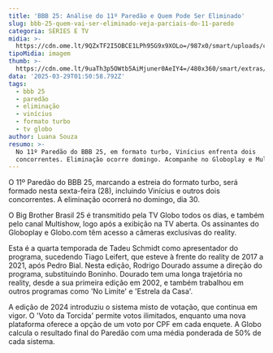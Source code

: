 ```yaml
---
title: 'BBB 25: Análise do 11º Paredão e Quem Pode Ser Eliminado'
slug: bbb-25-quem-vai-ser-eliminado-veja-parciais-do-11-paredo
categoria: SÉRIES E TV
midia: >-
  https://cdn.ome.lt/9QZxTF2I5OBCE1LPh95G9x9XOLo=/987x0/smart/uploads/conteudo/fotos/bbb25-vinicius-11-parcial.jpg
tipoMidia: imagem
thumb: >-
  https://cdn.ome.lt/9uaTh3p5OWtb5AiMjuner0AeIY4=/480x360/smart/extras/conteudos/bbb25-vinicius-11-parcial-peq.jpg
data: '2025-03-29T01:50:58.792Z'
tags:
  - bbb 25
  - paredão
  - eliminação
  - vinícius
  - formato turbo
  - tv globo
author: Luana Souza
resumo: >-
  No 11º Paredão do BBB 25, em formato turbo, Vinícius enfrenta dois
  concorrentes. Eliminação ocorre domingo. Acompanhe no Globoplay e Multishow.
---
```


O 11º Paredão do BBB 25, marcando a estreia do formato turbo, será formado nesta sexta-feira (28), incluindo Vinícius e outros dois concorrentes. A eliminação ocorrerá no domingo, dia 30.

O Big Brother Brasil 25 é transmitido pela TV Globo todos os dias, e também pelo canal Multishow, logo após a exibição na TV aberta. Os assinantes do Globoplay e Globo.com têm acesso a câmeras exclusivas do reality.

Esta é a quarta temporada de Tadeu Schmidt como apresentador do programa, sucedendo Tiago Leifert, que esteve à frente do reality de 2017 a 2021, após Pedro Bial. Nesta edição, Rodrigo Dourado assume a direção do programa, substituindo Boninho. Dourado tem uma longa trajetória no reality, desde a sua primeira edição em 2002, e também trabalhou em outros programas como 'No Limite' e 'Estrela da Casa'.

A edição de 2024 introduziu o sistema misto de votação, que continua em vigor. O 'Voto da Torcida' permite votos ilimitados, enquanto uma nova plataforma oferece a opção de um voto por CPF em cada enquete. A Globo calcula o resultado final do Paredão com uma média ponderada de 50% de cada sistema.
